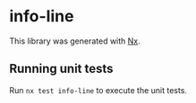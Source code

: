 # info-line

This library was generated with [Nx](https://nx.dev).

## Running unit tests

Run `nx test info-line` to execute the unit tests.
